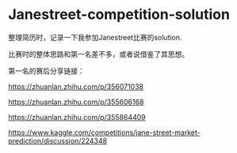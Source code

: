 # Janestreet-competition-solution
整理简历时，记录一下我参加Janestreet比赛的solution.

比赛时的整体思路和第一名差不多，或者说借鉴了其思想。

第一名的赛后分享链接：

https://zhuanlan.zhihu.com/p/356071038

https://zhuanlan.zhihu.com/p/355606168

https://zhuanlan.zhihu.com/p/355864409

https://www.kaggle.com/competitions/jane-street-market-prediction/discussion/224348
